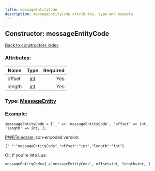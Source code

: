 ```yaml
---
title: messageEntityCode
description: messageEntityCode attributes, type and example
---
```

## Constructor: messageEntityCode  
[Back to constructors index](index.md)



### Attributes:

| Name     |    Type       | Required |
|----------|:-------------:|---------:|
|offset|[int](../types/int.md) | Yes|
|length|[int](../types/int.md) | Yes|



### Type: [MessageEntity](../types/MessageEntity.md)


### Example:

```
$messageEntityCode = ['_' => 'messageEntityCode', 'offset' => int, 'length' => int, ];
```  

[PWRTelegram](https://pwrtelegram.xyz) json-encoded version:

```
{"_":"messageEntityCode","offset":"int","length":"int"}
```


Or, if you're into Lua:  


```
messageEntityCode={_='messageEntityCode', offset=int, length=int, }

```



